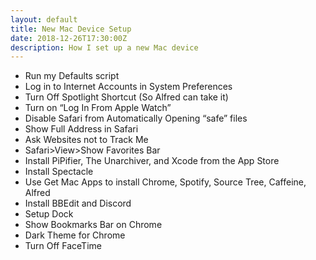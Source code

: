 ```yaml
---
layout: default
title: New Mac Device Setup
date: 2018-12-26T17:30:00Z
description: How I set up a new Mac device
---
```


 * Run my Defaults script
 * Log in to Internet Accounts in System Preferences
 * Turn Off Spotlight Shortcut (So Alfred can take it)
 * Turn on “Log In From Apple Watch”
 * Disable Safari from Automatically Opening “safe” files
 * Show Full Address in Safari
 * Ask Websites not to Track Me
 * Safari>View>Show Favorites Bar
 * Install PiPifier, The Unarchiver, and Xcode from the App Store
 * Install Spectacle
 * Use Get Mac Apps to install Chrome, Spotify, Source Tree, Caffeine, Alfred
 * Install BBEdit and Discord
 * Setup Dock
 * Show Bookmarks Bar on Chrome
 * Dark Theme for Chrome
 * Turn Off FaceTime
